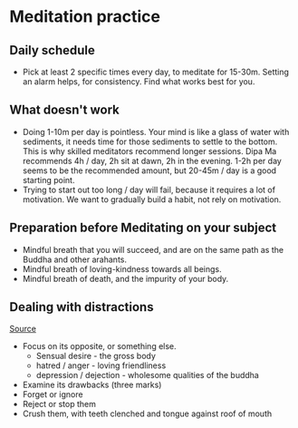 # Meditation practice

## Daily schedule

- Pick at least 2 specific times every day, to meditate for 15-30m. Setting an alarm helps, for consistency. Find what works best for you.

## What doesn't work

- Doing 1-10m per day is pointless. Your mind is like a glass of water with sediments, it needs time for those sediments to settle to the bottom. This is why skilled meditators recommend longer sessions. Dipa Ma recommends 4h / day, 2h sit at dawn, 2h in the evening. 1-2h per day seems to be the recommended amount, but 20-45m / day is a good starting point.
- Trying to start out too long / day will fail, because it requires a lot of motivation. We want to gradually build a habit, not rely on motivation.

## Preparation before Meditating on your subject

- Mindful breath that you will succeed, and are on the same path as the Buddha and other arahants.
- Mindful breath of loving-kindness towards all beings.
- Mindful breath of death, and the impurity of your body.

## Dealing with distractions

[Source](https://suttacentral.net/mn20/en/sujato?lang=en&layout=plain&reference=none&notes=asterisk&highlight=false&script=latin)

- Focus on its opposite, or something else.
  - Sensual desire - the gross body
  - hatred / anger - loving friendliness
  - depression / dejection - wholesome qualities of the buddha
- Examine its drawbacks (three marks)
- Forget or ignore
- Reject or stop them
- Crush them, with teeth clenched and tongue against roof of mouth
